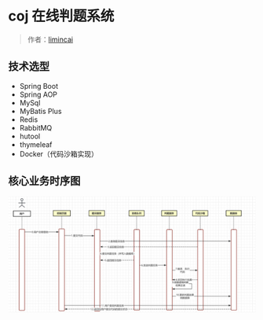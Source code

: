 # coj 在线判题系统

> 作者：[limincai](https://github.com/limincai)

## 技术选型

- Spring Boot
- Spring AOP
- MySql
- MyBatis Plus
- Redis
- RabbitMQ
- hutool
- thymeleaf
- Docker（代码沙箱实现）

## 核心业务时序图

<div style="align: center">
    <img src="doc/coj 核心业务时序图.png"/>
</div>

